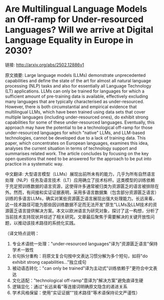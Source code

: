 # Are Multilingual Language Models an Off-ramp for Under-resourced Languages? Will we arrive at Digital Language Equality in Europe in 2030?

链接: http://arxiv.org/abs/2502.12886v1

原文摘要:
Large language models (LLMs) demonstrate unprecedented capabilities and
define the state of the art for almost all natural language processing (NLP)
tasks and also for essentially all Language Technology (LT) applications. LLMs
can only be trained for languages for which a sufficient amount of pre-training
data is available, effectively excluding many languages that are typically
characterised as under-resourced. However, there is both circumstantial and
empirical evidence that multilingual LLMs, which have been trained using data
sets that cover multiple languages (including under-resourced ones), do exhibit
strong capabilities for some of these under-resourced languages. Eventually,
this approach may have the potential to be a technological off-ramp for those
under-resourced languages for which "native" LLMs, and LLM-based technologies,
cannot be developed due to a lack of training data. This paper, which
concentrates on European languages, examines this idea, analyses the current
situation in terms of technology support and summarises related work. The
article concludes by focusing on the key open questions that need to be
answered for the approach to be put into practice in a systematic way.

中文翻译:
大型语言模型（LLMs）展现出前所未有的能力，几乎为所有自然语言处理（NLP）任务及语言技术（LT）应用确立了技术标杆。这类模型的训练依赖于充足预训练数据的语言资源，这使得许多通常被归类为资源匮乏的语言被排除在外。然而，有间接和实证证据表明，采用多语言数据集（包含部分资源匮乏语言）训练的多语言LLMs，确实对某些资源匮乏语言展现出强大处理能力。长远来看，这一技术路径可能为那些因训练数据不足而无法开发"原生"LLMs及LLM技术的资源匮乏语言提供解决方案。本文以欧洲语言为研究对象，探讨了这一构想，分析了当前技术支持现状并综述了相关研究。文章最后聚焦于需要解决的关键开放性问题，以推动该技术路径的系统化实践。  

（译文特点说明：  
1. 专业术语统一处理："under-resourced languages"译为"资源匮乏语言"保持学术一致性  
2. 长句拆分重构：将原文复合句按中文表达习惯分解为多个短句，如将"do exhibit strong capabilities..."独立成句  
3. 被动语态转化："can only be trained"译为主动式"训练依赖于"更符合中文表达  
4. 文化适配："technological off-ramp"意译为"解决方案"避免直译生硬  
5. 逻辑显化：通过"长远来看"等连接词明确原文隐含的递进关系  
6. 学术风格保留：使用"实证证据""技术路径"等术语保持论文严谨性）
